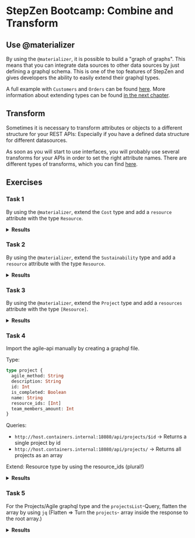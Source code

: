 # StepZen Bootcamp: Combine and Transform


## Use @materializer

By using the `@materializer`, it is possible to build a "graph of graphs". 
This means that you can integrate data sources to other data sources by just 
defining a graphql schema. This is one of the top features of StepZen 
and gives developers the ability to easily extend their graphql types.

A full example with `Customers` and `Orders` can be found 
[here](https://www.ibm.com/docs/en/stepzen?topic=schemas-link-types-materializer#combine-subgraphs-using-the-materializer-directive). 
More information about extending types can be found [in the next chapter](../ch-05/README.md).

## Transform

Sometimes it is necessary to transform attributes or objects to a different 
structure for your REST APIs: Especially if you have a defined data structure 
for different datasources.

As soon as you will start to use interfaces,
you will probably use several transforms for your APIs in order to set the 
right attribute names.
There are different types of transforms, which you can find [here](https://www.ibm.com/docs/en/stepzen?topic=reference-directives#transforms).

## Exercises

### Task 1

By using the `@materializer`, extend the `Cost` type and add a 
`resource` attribute with the type `Resource`. 

<details>
<summary><b>Results</b></summary>

In your  `cost-db/index.graphql` file, add the following extension: 

```graphql
extend type cost {
  resource: Resource
    @materializer(
      query: "resourceById"
      arguments: [{ name: "id", field: "resource_id" }]
    )
}
```

</details>

### Task 2

By using the `@materializer`, extend the `Sustainability` type and add a 
`resource` attribute with the type `Resource`. 

<details>
<summary><b>Results</b></summary>

In your  `sust-db/index.graphql` file, add the following extension: 

```graphql
extend type sustainability {
  resources: Resource
    @materializer(
      query: "resourceById"
      arguments: [{ name: "id", field: "resource_id" }]
    )
}
```

</details>

### Task 3

By using the `@materializer`, extend the `Project` type and add a 
`resources` attribute with the type `[Resource]`.

<details>
<summary><b>Results</b></summary>


In your  `agile-api/index.graphql` file, add the following extension: 

```graphql
extend type project {
  resources: [Resource]
  @materializer(
      query: "resourceFilterByIds"
      arguments: [{ name: "ids", field: "resource_ids" }]
    )
}
```

</details>

### Task 4

Import the agile-api manually by creating a graphql file.

Type: 

```graphql
type project {
  agile_method: String
  description: String
  id: Int
  is_completed: Boolean
  name: String
  resource_ids: [Int]
  team_members_amount: Int
}
```

Queries:
- `http://host.containers.internal:18080/api/projects/$id` -> Returns a single project by id
- `http://host.containers.internal:18080/api/projects/` -> Returns all projects as an array

Extend:
Resource type by using the resource_ids (plural!)


<details>
<summary><b>Results</b></summary>

A sample solution could look like this:

```graphql
type project {
  agile_method: String
  description: String
  id: Int
  is_completed: Boolean
  name: String
  resource_ids: [Int]
  team_members_amount: Int
}

extend type project {
  resources: [Resource]
    @materializer(
      query: "resourceFilterByIds"
      arguments: [{ name: "ids", field: "resource_ids" }]
    )
}

type Query {
  projectsList: [project]
    @rest(
      endpoint: "http://$url/api/projects/"
      configuration: "agile-api-config"
      transforms: [
        {
          pathpattern: []
          editor: """
          jq: .projects[]
          """
        }
      ]
    )
  projectById(id: String!): project
    @rest(
      endpoint: "http://$url/api/projects/$id"
      configuration: "agile-api-config"
    )
}
```

</details>

### Task 5

For the Projects/Agile graphql type and the `projectsList`-Query, flatten the 
array by using `jq` (Flatten => Turn the `projects`- array inside 
the response to the root array.)

<details>
<summary><b>Results</b></summary>

For this, you need to 

```graphql
projectsList: [project]
    @rest(
      endpoint: "http://$url/api/projects/"
      configuration: "agile-api-config"
      transforms: [
        {
          pathpattern: []
          editor: """
          jq: .projects[]
          """
        }
      ]
    )

```

</details>

